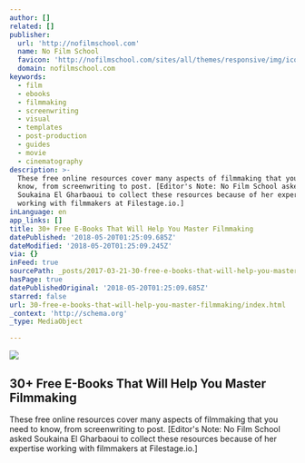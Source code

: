 ```yaml
---
author: []
related: []
publisher:
  url: 'http://nofilmschool.com'
  name: No Film School
  favicon: 'http://nofilmschool.com/sites/all/themes/responsive/img/icons/favicon.ico'
  domain: nofilmschool.com
keywords:
  - film
  - ebooks
  - filmmaking
  - screenwriting
  - visual
  - templates
  - post-production
  - guides
  - movie
  - cinematography
description: >-
  These free online resources cover many aspects of filmmaking that you need to
  know, from screenwriting to post. [Editor's Note: No Film School asked
  Soukaina El Gharbaoui to collect these resources because of her expertise
  working with filmmakers at Filestage.io.]
inLanguage: en
app_links: []
title: 30+ Free E-Books That Will Help You Master Filmmaking
datePublished: '2018-05-20T01:25:09.685Z'
dateModified: '2018-05-20T01:25:09.245Z'
via: {}
inFeed: true
sourcePath: _posts/2017-03-21-30-free-e-books-that-will-help-you-master-filmmaking.md
hasPage: true
datePublishedOriginal: '2018-05-20T01:25:09.685Z'
starred: false
url: 30-free-e-books-that-will-help-you-master-filmmaking/index.html
_context: 'http://schema.org'
_type: MediaObject

---
```

<article style=""><img src="https://imgflo.herokuapp.com/graph/2b2431f8e7ba7b0/6a763bed62561c8f085d958ecd1e31a2/noop.jpg?input=http%3A%2F%2Fnofilmschool.com%2Fsites%2Fdefault%2Ffiles%2Fstyles%2Ffacebook%2Fpublic%2Fshutterstock_588339611.jpg%3Fitok%3DrWF0o5Hz" /><h1>30+ Free E-Books That Will Help You Master Filmmaking</h1><p>These free online resources cover many aspects of filmmaking that you need to know, from screenwriting to post. [Editor's Note: No Film School asked Soukaina El Gharbaoui to collect these resources because of her expertise working with filmmakers at Filestage.io.]</p></article>